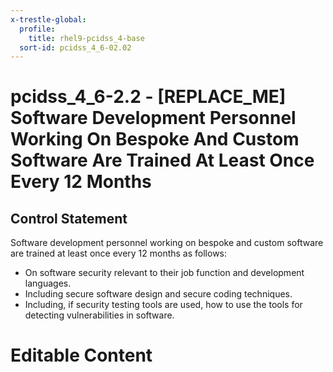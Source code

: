 ```yaml
---
x-trestle-global:
  profile:
    title: rhel9-pcidss_4-base
  sort-id: pcidss_4_6-02.02
---
```


# pcidss_4_6-2.2 - \[REPLACE_ME\] Software Development Personnel Working On Bespoke And Custom Software Are Trained At Least Once Every 12 Months

## Control Statement

Software development personnel working on bespoke and custom software are trained at least
once every 12 months as follows:
- On software security relevant to their job function and development languages.
- Including secure software design and secure coding techniques.
- Including, if security testing tools are used, how to use the tools for detecting
vulnerabilities in software.

# Editable Content

<!-- Make additions and edits below -->
<!-- The above represents the contents of the control as received by the profile, prior to additions. -->
<!-- If the profile makes additions to the control, they will appear below. -->
<!-- The above markdown may not be edited but you may edit the content below, and/or introduce new additions to be made by the profile. -->
<!-- If there is a yaml header at the top, parameter values may be edited. Use --set-parameters to incorporate the changes during assembly. -->
<!-- The content here will then replace what is in the profile for this control, after running profile-assemble. -->
<!-- The current profile has no added parts for this control, but you may add new ones here. -->
<!-- Each addition must have a heading either of the form ## Control my_addition_name -->
<!-- or ## Part a. (where the a. refers to one of the control statement labels.) -->
<!-- "## Control" parts are new parts added after the statement part. -->
<!-- "## Part" parts are new parts added into the top-level statement part with that label. -->
<!-- Subparts may be added with nested hash levels of the form ### My Subpart Name -->
<!-- underneath the parent ## Control or ## Part being added -->
<!-- See https://oscal-compass.github.io/compliance-trestle/tutorials/ssp_profile_catalog_authoring/ssp_profile_catalog_authoring for guidance. -->
